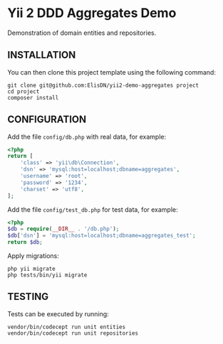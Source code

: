 Yii 2 DDD Aggregates Demo
============================

Demonstration of domain entities and repositories.

INSTALLATION
------------

You can then clone this project template using the following command:

~~~
git clone git@github.com:ElisDN/yii2-demo-aggregates project
cd project
composer install
~~~

CONFIGURATION
-------------

Add the file `config/db.php` with real data, for example:

```php
<?php
return [
    'class' => 'yii\db\Connection',
    'dsn' => 'mysql:host=localhost;dbname=aggregates',
    'username' => 'root',
    'password' => '1234',
    'charset' => 'utf8',
];
```

Add the file `config/test_db.php` for test data, for example:

```php
<?php
$db = require(__DIR__ . '/db.php');
$db['dsn'] = 'mysql:host=localhost;dbname=aggregates_test';
return $db;
```

Apply migrations:

```
php yii migrate
php tests/bin/yii migrate
```

TESTING
-------

Tests can be executed by running:

```
vendor/bin/codecept run unit entities
vendor/bin/codecept run unit repositories
``` 
